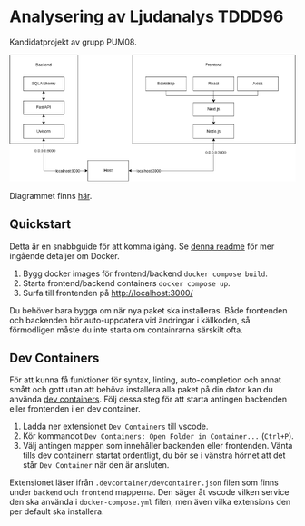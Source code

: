 # Analysering av Ljudanalys TDDD96

Kandidatprojekt av grupp PUM08.

![Ramverk](./.ramverk.png "Ramverk")

Diagrammet finns [här](https://drive.google.com/file/d/1TUQ0p8aGgBi0_mzQ6fKzZpqUxUxs17Jm/view?usp=sharing).

## Quickstart

Detta är en snabbguide för att komma igång. Se [denna readme](./docker) för mer ingående detaljer om Docker.

1. Bygg docker images för frontend/backend `docker compose build`.
2. Starta frontend/backend containers `docker compose up`.
3. Surfa till frontenden på [http://localhost:3000/](http://localhost:3000/)

Du behöver bara bygga om när nya paket ska installeras. Både frontenden och backenden bör auto-uppdatera vid ändringar i källkoden, så förmodligen måste du inte starta om containrarna särskilt ofta. 

## Dev Containers

För att kunna få funktioner för syntax, linting, auto-completion och annat smått och gott utan att behöva installera alla paket på din dator kan du använda [dev containers](https://marketplace.visualstudio.com/items?itemName=ms-vscode-remote.remote-containers). Följ dessa steg för att starta antingen backenden eller frontenden i en dev container.

1. Ladda ner extensionet `Dev Containers` till vscode.
2. Kör kommandot `Dev Containers: Open Folder in Container...` (`Ctrl+P`).
3. Välj antingen mappen som innehåller backenden eller frontenden. Vänta tills dev containern startat ordentligt, du bör se i vänstra hörnet att det står `Dev Container` när den är ansluten.

Extensionet läser ifrån `.devcontainer/devcontainer.json` filen som finns under `backend` och `frontend` mapperna. Den säger åt vscode vilken service den ska använda i `docker-compose.yml` filen, men även vilka extensions den per default ska installera.

